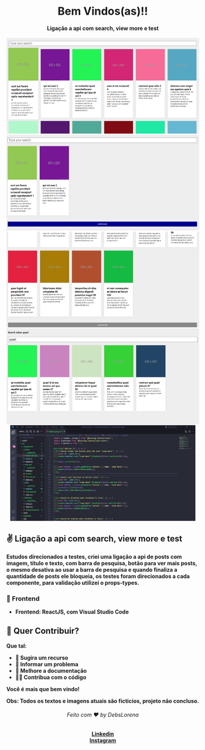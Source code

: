 
 <div align="center">
  <h1>Bem Vindos(as)!!</h1>
  <strong>Ligação a api com search, view more e test</strong>
</div>
<br>

<div align="center">

<img src="./1.PNG" alt="daily.dev" height="250">
<img src="./2.PNG" alt="daily.dev" height="250">
<img src="./3.PNG" alt="daily.dev" height="250">
<img src="./4.PNG" alt="daily.dev" height="250">
<img src="./5.PNG" alt="daily.dev" height="250">
    
</div>


## ✌️ Ligação a api com search, view more e test
<strong> Estudos direcionados a testes, criei uma ligação a api de posts com imagem, título e texto, com barra de pesquisa, botão para ver mais posts, o mesmo desativa ao usar a barra de pesquisa e quando finaliza a quantidade de posts ele bloqueia, os testes foram direcionados a cada componente, para validação utilizei o props-types.



### 🎨 Frontend

*  **Frontend**: ReactJS, com Visual Studio Code 





## 🙌 Quer Contribuir?


Que tal:
* 🤔 Sugira um recurso
* 🐛 Informar um problema
* 📖 Melhore a documentação
* 👨‍💻 Contribua com o código

Você é mais que bem vindo! 

Obs: Todos os textos e imagens atuais são ficticios, projeto não concluso.



<div align="center">
    <h6>Feito com ❤️ by DebsLorena</h6>
    <a href="https://www.linkedin.com/in/loredebs/"><strong>Linkedin</strong></a></br>
    <a href="https://www.instagram.com/debslorena/"><strong>Instagram</strong></a>
</div>




